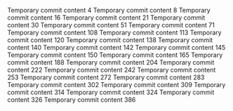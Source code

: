 Temporary commit content 4
Temporary commit content 8
Temporary commit content 16
Temporary commit content 21
Temporary commit content 30
Temporary commit content 51
Temporary commit content 71
Temporary commit content 108
Temporary commit content 113
Temporary commit content 120
Temporary commit content 138
Temporary commit content 140
Temporary commit content 142
Temporary commit content 145
Temporary commit content 150
Temporary commit content 165
Temporary commit content 188
Temporary commit content 204
Temporary commit content 222
Temporary commit content 242
Temporary commit content 253
Temporary commit content 272
Temporary commit content 283
Temporary commit content 302
Temporary commit content 309
Temporary commit content 314
Temporary commit content 324
Temporary commit content 326
Temporary commit content 386
